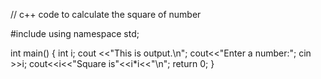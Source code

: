 // c++ code to calculate the square of number

#include<iostream>
using namespace std;

int main()
{
   int i;
   cout <<"This is output.\n";
   cout<<"Enter a number:";
   cin >>i;
   cout<<i<<"Square is"<<i*i<<"\n";
   return 0;
}
